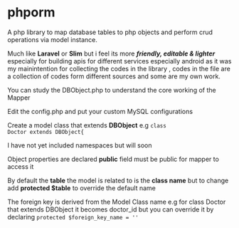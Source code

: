 # phporm
A php library to map database tables to php objects and perform crud operations via model instance.

Much like <b>Laravel</b> or <b>Slim</b> but i feel its more <b><i>friendly, editable & lighter</i></b> especially for building apis for different services especially android as it was my mainintention for collecting the codes in the library , codes in the file are a collection of codes form different sources and some are my own work. 

You can study the DBObject.php to understand the core working of the Mapper

Edit the config.php and put your custom MySQL configurations

Create a model class that extends <b>DBObject</b>
e.g <code>class Doctor extends DBObject{</code>

I have not yet included namespaces but will soon

Object </b>properties</b> are declared <b>public</b> field must be public for mapper to access it

By default the <b>table</b> the model is related to is the <b>class name</b> but to change 
add <b>protected $table</b> to override the default name 

The foreign key is derived from the Model Class name e.g for class Doctor that extends DBObject it becomes doctor_id
but you can override it by declaring <code>protected $foreign_key_name = ''</code>

